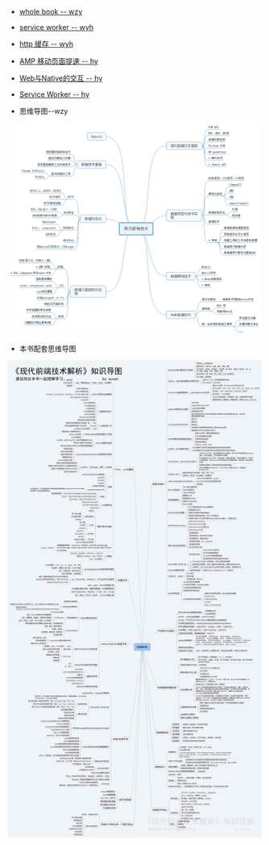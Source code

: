 + [whole book -- wzy](http://note.youdao.com/noteshare?id=79e7df1b185ddb3c195fa56e2cf12a97)
+ [service worker -- wyh](http://note.youdao.com/noteshare?id=5d1a443c61a0695a89db6147eee8c9c1)
+ [http 缓存 -- wyh](http://note.youdao.com/noteshare?id=a0d9e93d34dccf871772a5f9a78fa9db)
+ [AMP 移动页面提速 -- hy](http://note.youdao.com/noteshare?id=457329618f796c17a66c2e644a941e8e)
+ [Web与Native的交互 -- hy](http://note.youdao.com/noteshare?id=5b8b460ae5a91ce67655cb39ef963561)
+ [Service Worker -- hy](http://note.youdao.com/noteshare?id=5d1a443c61a0695a89db6147eee8c9c1)

+ 思维导图--wzy

![image](./images/现代前端技术.png)

+ 本书配套思维导图

![image](./images/现代前端技术解析_V2@高清.jpg)